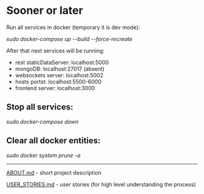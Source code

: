 Sooner or later
===============

Run all services in docker (temporary it is dev mode):

*sudo docker-compose up --build --force-recreate*

After that next services will be running:

* rest staticDataServer: localhost:5000
* mongoDB: localhost:27017 (absent)
* websockets server: localhost:5002
* hosts portst: localhost:5500-6000
* frontend server: localhost:3000

Stop all services:
------------------

*sudo docker-compose down*

Clear all docker entities:
--------------------------

*sudo docker system prune -a*


---


[ABOUT.md](./docs/ABOUT.md) - short project description

[USER_STORIES.md](./docs/USER_STORIES.md) - user stories (for high level understanding the process)
